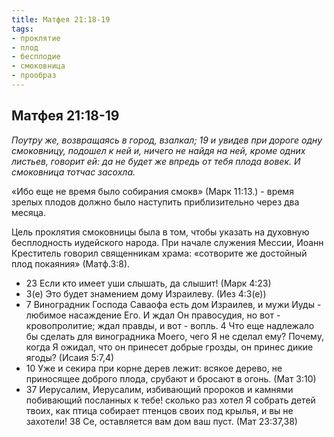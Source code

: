 ```yaml
---
title: Матфея 21:18-19 
tags: 
- проклятие
- плод
- бесплодие
- смоковница
- прообраз
---
```


## Матфея 21:18-19

*Поутру же, возвращаясь в город, взалкал; 19 и увидев при дороге одну смоковницу, подошел к ней и, ничего не найдя на ней, кроме одних листьев, говорит ей: да не будет же впредь от тебя плода вовек. И смоковница тотчас засохла.*

«Ибо еще не время было собирания смокв» (Марк 11:13.) - время зрелых плодов должно было наступить приблизительно через два месяца.

Цель проклятия смоковницы была в том, чтобы указать на духовную бесплодность иудейского народа. При начале служения Мессии, Иоанн Креститель говорил священникам храма: «сотворите же достойный плод покаяния» (Матф.3:8). 

- 23 Если кто имеет уши слышать, да слышит! (Марк 4:23)
- 3(е) Это будет знамением дому Израилеву. (Иез 4:3(е))
- 7 Виноградник Господа Саваофа есть дом Израилев, и мужи Иуды - любимое насаждение Его. И ждал Он правосудия, но вот - кровопролитие; ждал правды, и вот - вопль. 4 Что еще надлежало бы сделать для виноградника Моего, чего Я не сделал ему? Почему, когда Я ожидал, что он принесет добрые грозды, он принес дикие ягоды? (Исаия 5:7,4)
- 10 Уже и секира при корне дерев лежит: всякое дерево, не приносящее доброго плода, срубают и бросают в огонь. (Мат 3:10)
- 37 Иерусалим, Иерусалим, избивающий пророков и камнями побивающий посланных к тебе! сколько раз хотел Я собрать детей твоих, как птица собирает птенцов своих под крылья, и вы не захотели! 38 Се, оставляется вам дом ваш пуст. (Мат 23:37,38)